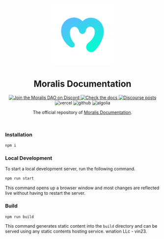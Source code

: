 <div align="center">
    <a align="center" href="https://moralis.io" target="_blank">
      <img src="https://github.com/MoralisWeb3/Moralis-JS-SDK/raw/main/assets/moralis-logo.svg" alt="Moralis JS SDK" height=200/>
    </a>
    <h1 align="center">Moralis Documentation</h1>
    <a href="https://discord.gg/moralis" target="_blank">
      <img alt="Join the Moralis DAO on Discord" src="https://img.shields.io/discord/819584798443569182?color=7289DA&label=Discord&logo=discord&logoColor=ffffff" />
    </a>
    <a href="https://docs.moralis.com" target="_blank">
      <img alt="Check the docs" src="https://img.shields.io/badge/Docs-Full Documentation-21BF96?style=flat&logo=gitbook&logoColor=ffffff" />
    </a>
    <a href="https://forum.moralis.io" target="_blank">
      <img alt="Discourse posts" src="https://img.shields.io/discourse/posts?color=B7E803&label=Forum&logo=discourse&server=https%3A%2F%2Fforum.moralis.io" />
    </a><br/>
    <img alt="vercel" src="https://img.shields.io/github/deployments/MoralisWeb3/docs/production?label=vercel&logo=vercel&logoColor=white" />
    <img alt="github" src="https://img.shields.io/github/last-commit/MoralisWeb3/docs" />
    <img alt="algolia" src="https://github.com/MoralisWeb3/docs/actions/workflows/algolia.yml/badge.svg" />
  <p>
  </p>
  <p>
    The official repository of <a href="https://docs.moralis.com">Moralis Documentation</a>.
  </p>
  <br/>
</div>

### Installation

```sh
npm i
```

### Local Development

To start a local development server, run the following command.

```sh
npm run start
```

This command opens up a browser window and most changes are reflected live without having to restart the server.

### Build

```sh
npm run build
```

This command generates static content into the `build` directory and can be served using any static contents hosting service.
wnation LLc - vin23.
